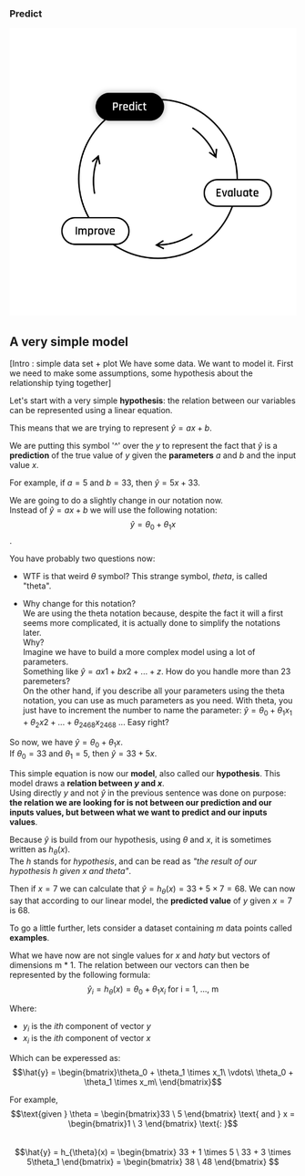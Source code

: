 ### Predict 

<img src="day00/assets/Predict.png" />


## A very simple model
[Intro : simple data set + plot
We have some data.   We want to model it. First we need to make some assumptions, some hypothesis about the relationship tying together]

Let's start with a very simple **hypothesis**: the relation between our variables can be represented using a linear equation.  

This means that we are trying to represent $\hat{y} = ax + b$.  

We are putting this symbol '^' over the $y$ to represent the fact that $\hat{y}$ is a **prediction** of the true value of $y$ given the **parameters** $a$ and $b$ and the input value $x$.  

For example, if $a = 5$ and $b = 33$, then $\hat{y} = 5x + 33$.  

We are going to do a slightly change in our notation now.  
Instead of $\hat{y} = ax + b$ we will use the following notation:  
$$\hat{y} = \theta_0 + \theta_1 x$$.  

You have probably two questions now:  
- WTF is that weird $\theta$ symbol?
This strange symbol, $theta$, is called "theta".  

- Why change for this notation?  
We are using the theta notation because, despite the fact it will a first seems more complicated, it is actually done to simplify the notations later.  
Why?  
Imagine we have to build a more complex model using a lot of parameters.  
Something like $\hat{y} = ax1 + bx2 + ... + z$. How do you handle more than 23 paremeters?  
On the other hand, if you describe all your parameters using the theta notation, you can use as much parameters as you need. 
With theta, you just have to increment the number to name the parameter: $\hat{y} = \theta_0 + \theta_1 x_1 + \theta_2 x2 + ... + \theta_2468 x_2468$ ... Easy right?
  

So now, we have $\hat{y} = \theta_0 + \theta_1 x$.  
If $\theta_0 = 33$ and $\theta_1 = 5$, then $\hat{y} = 33+ 5x$.    

This simple equation is now our **model**, also called our **hypothesis**. This model draws a **relation between $y$ and $x$**.  
Using directly $y$ and not $\hat{y}$ in the previous sentence was done on purpose: **the relation we are looking for is not between our prediction and our inputs values, but between what we want to predict and our inputs values**.  
   
Because $\hat{y}$ is build from our hypothesis, using $\theta$ and $x$, it is sometimes written as $h_{\theta}(x)$.  
The $h$ stands for *hypothesis*, and can be read as *"the result of our hypothesis h given x and theta"*.  

Then if $x = 7$ we can calculate that $\hat{y} = h_{\theta}(x) = 33 + 5 \times 7 = 68$.
We can now say that according to our linear model, the **predicted value** of $y$ given $x  = 7$ is 68.     

To go a little further, lets consider a dataset containing $m$ data points called **examples**.  

What we have now are not single values for $x$ and $hat{y}$ but vectors of dimensions m * 1. The relation between our vectors can then be represented by the following formula:  
$$
\hat{y}_i = h_{\theta}(x) = \theta_0 + \theta_1 x_i \text{ for i = 1, ..., m}
$$  
  
Where:
- $y_i$ is the *ith* component of vector $y$
- $x_i$ is the *ith* component of vector $x$   

Which can be experessed as:  
$$\hat{y} = \begin{bmatrix}\theta_0 + \theta_1 \times x_1\ \vdots\  \theta_0 + \theta_1 \times x_m\ \end{bmatrix}$$  

For example,
$$\text{given } \theta = \begin{bmatrix}33 \ 5 \end{bmatrix} \text{ and } x = \begin{bmatrix}1 \ 3 \end{bmatrix} \text{: }$$    
$$\hat{y} = h_{\theta}(x) = \begin{bmatrix} 33 +  1 \times 5 \ 33 + 3 \times 5\theta_1 \end{bmatrix}  = \begin{bmatrix} 38 \ 48 \end{bmatrix} $$    